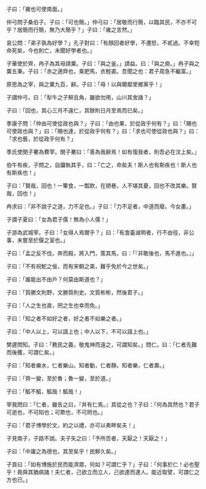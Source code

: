 子曰：「雍也可使南面。」

仲弓問子桑伯子。子曰：「可也簡。」仲弓曰：「居敬而行簡，以臨其民，不亦不可乎？居簡而行簡，無乃大簡乎？」子曰：「雍之言然。」

哀公問：「弟子孰為好學？」孔子對曰：「有顏回者好學，不遷怒，不貳過。不幸短命死矣，今也則亡，未聞好學者也。」

子華使於齊，冉子為其母請粟。子曰：「與之釜。」請益。曰：「與之庾。」冉子與之粟五秉。子曰：「赤之適齊也，乘肥馬，衣輕裘。吾聞之也：君子周急不繼富。」

原思為之宰，與之粟九百，辭。子曰：「毋！以與爾鄰里鄉黨乎！」

子謂仲弓，曰：「犁牛之子騂且角，雖欲勿用，山川其舍諸？」

子曰：「回也，其心三月不違仁，其餘則日月至焉而已矣。」

季康子問：「仲由可使從政也與？」子曰：「由也果，於從政乎何有？」曰：「賜也可使政也與？」曰：「賜也達，於從政乎何有？」曰：「求也可使從政也與？」曰：「求也藝，於從政乎何有？」

季氏使閔子騫為費宰。閔子騫曰：「善為我辭焉！如有復我者，則吾必在汶上矣。」

伯牛有疾，子問之，自牖執其手，曰：「亡之，命矣夫！斯人也有斯疾也！斯人也有斯疾也！」

子曰：「賢哉，回也！一簞食，一瓢飲，在陋巷，人不堪其憂，回也不改其樂。賢哉，回也！」

冉求曰：「非不說子之道，力不足也。」子曰：「力不足者，中道而廢。今女畫。」

子謂子夏曰：「女為君子儒！無為小人儒！」

子游為武城宰。子曰：「女得人焉爾乎？」曰：「有澹臺滅明者，行不由徑，非公事，未嘗至於偃之室也。」

子曰：「孟之反不伐，奔而殿，將入門，策其馬，曰：「『非敢後也，馬不進也。』」

子曰：「不有祝鮀之佞，而有宋朝之美，難乎免於今之世矣。」

子曰：「誰能出不由戶？何莫由斯道也？」

子曰：「質勝文則野，文勝質則史。文質彬彬，然後君子。」

子曰：「人之生也直，罔之生也幸而免。」

子曰：「知之者不如好之者，好之者不如樂之者。」

子曰：「中人以上，可以語上也；中人以下，不可以語上也。」

樊遲問知。子曰：「務民之義，敬鬼神而遠之，可謂知矣。」問仁。曰：「仁者先難而後獲，可謂仁矣。」

子曰：「知者樂水，仁者樂山。知者動，仁者靜。知者樂，仁者壽。」

子曰：「齊一變，至於魯；魯一變，至於道。」

子曰：「觚不觚，觚哉！觚哉！」

宰我問曰：「仁者，雖告之曰，『井有仁焉。』其從之也？子曰：「何為其然也？君子可逝也，不可陷也；可欺也，不可罔也。」

子曰：「君子博學於文，約之以禮，亦可以弗畔矣夫！」

子見南子，子路不說。夫子矢之曰：「予所否者，天厭之！天厭之！」

子曰：「中庸之為德也，其至矣乎！民鮮久矣。」

子貢曰：「如有博施於民而能濟眾，何如？可謂仁乎？」子曰：「何事於仁！必也聖乎！堯舜其猶病諸！夫仁者，己欲立而立人，己欲達而達人。能近取譬，可謂仁之方也已。」
